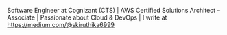Software Engineer at Cognizant (CTS) | AWS Certified Solutions Architect – Associate | Passionate about Cloud & DevOps | I write at https://medium.com/@skiruthika6999

<!---
kiruthikasv69/kiruthikasv69 is a ✨ special ✨ repository because its `README.md` (this file) appears on your GitHub profile.
You can click the Preview link to take a look at your changes.
--->
